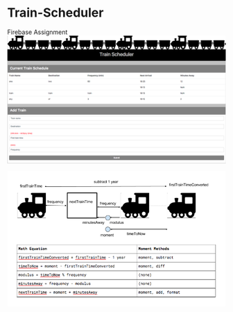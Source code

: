 # Train-Scheduler
Firebase Assignment
![Train Scheduler](images/Train-Scheduler.png)

![Train Scheduler logic](images/Train-Scheduler-logic.png)